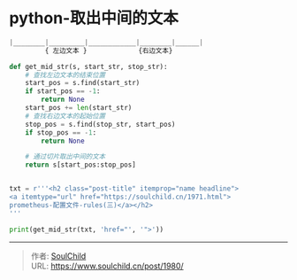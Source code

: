 # python-取出中间的文本

<!--more-->
```python
|________|_________|____________|________|______|
         { 左边文本 }             {右边文本}

def get_mid_str(s, start_str, stop_str):
    # 查找左边文本的结束位置
    start_pos = s.find(start_str)
    if start_pos == -1:
        return None
    start_pos += len(start_str)
    # 查找右边文本的起始位置
    stop_pos = s.find(stop_str, start_pos)
    if stop_pos == -1:
        return None

    # 通过切片取出中间的文本
    return s[start_pos:stop_pos]


txt = r'''<h2 class="post-title" itemprop="name headline">
<a itemtype="url" href="https://soulchild.cn/1971.html">
prometheus-配置文件-rules(三)</a></h2>
'''

print(get_mid_str(txt, 'href="', '">'))
```



---

> 作者: [SoulChild](https://www.soulchild.cn)  
> URL: https://www.soulchild.cn/post/1980/  


